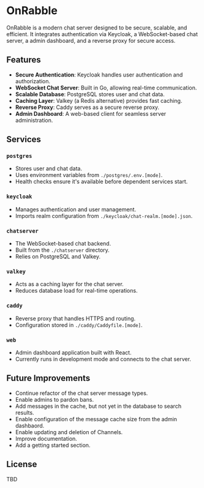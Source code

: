 # OnRabble

OnRabble is a modern chat server designed to be secure, scalable, and efficient. It integrates authentication via Keycloak, a WebSocket-based chat server, a admin dashboard, and a reverse proxy for secure access.

## Features

- **Secure Authentication**: Keycloak handles user authentication and authorization.
- **WebSocket Chat Server**: Built in Go, allowing real-time communication.
- **Scalable Database**: PostgreSQL stores user and chat data.
- **Caching Layer**: Valkey (a Redis alternative) provides fast caching.
- **Reverse Proxy**: Caddy serves as a secure reverse proxy.
- **Admin Dashboard**: A web-based client for seamless server administration.

## Services

### `postgres`
- Stores user and chat data.
- Uses environment variables from `./postgres/.env.[mode]`.
- Health checks ensure it's available before dependent services start.

### `keycloak`
- Manages authentication and user management.
- Imports realm configuration from `./keycloak/chat-realm.[mode].json`.

### `chatserver`
- The WebSocket-based chat backend.
- Built from the `./chatserver` directory.
- Relies on PostgreSQL and Valkey.

### `valkey`
- Acts as a caching layer for the chat server.
- Reduces database load for real-time operations.

### `caddy`
- Reverse proxy that handles HTTPS and routing.
- Configuration stored in `./caddy/Caddyfile.[mode]`.

### `web`
- Admin dashboard application built with React.
- Currently runs in development mode and connects to the chat server.

## Future Improvements

- Continue refactor of the chat server message types.
- Enable admins to pardon bans.
- Add messages in the cache, but not yet in the database to search results.
- Enable configuration of the message cache size from the admin dashbaord.
- Enable updating and deletion of Channels.
- Improve documentation.
- Add a getting started section.

## License

TBD
